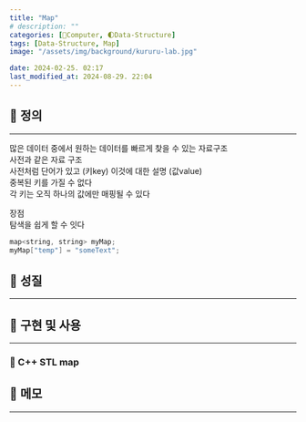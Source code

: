 ```yaml
---
title: "Map"
# description: ""
categories: [💫Computer, 🌓Data-Structure]
tags: [Data-Structure, Map]
image: "/assets/img/background/kururu-lab.jpg"

date: 2024-02-25. 02:17
last_modified_at: 2024-08-29. 22:04
---
```


## 💫 정의

---

많은 데이터 중에서 원하는 데이터를 빠르게 찾을 수 있는 자료구조  
사전과 같은 자료 구조  
사전처럼 단어가 있고 (키key) 이것에 대한 설명 (값value)  
중복된 키를 가질 수 없다  
각 키는 오직 하나의 값에만 매핑될 수 있다  

장점  
탐색을 쉽게 할 수 잇다  

```cpp
map<string, string> myMap;
myMap["temp"] = "someText";
```

## 💫 성질

---

## 💫 구현 및 사용

---

### 🫧 C++ STL map

## 💫 메모

---
